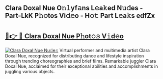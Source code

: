 ## Clara Doxal Nue O𝚗𝚕yf𝚊ns L𝚎a𝚔ed N𝚞𝚍es - Part-LkK P𝚑𝚘tos Vi𝚍𝚎o - H𝚘𝚝 Part L𝚎a𝚔s edfZx

# <h2><a href="http://kf08jy.oniu.top/?m=Clara+Doxal+Nue">🔗👉 🔴 Clara Doxal Nue P𝚑ot𝚘𝚜 V𝚒d𝚎o</a></h2>

[![Clara Doxal Nue Nu𝚍e𝚜](https://i.imgur.com/0qMVB7G.gif)](http://kf08jy.oniu.top/?m=Clara+Doxal+Nue)
Virtual performer and multimedia artist Clara Doxal Nue, recognized for distributing dance and lifestyle inspiration through trending choreographies and brief films. Remarkable juggler Clara Doxal Nue, acclaimed for their exceptional abilities and accomplishments in juggling various objects.  
